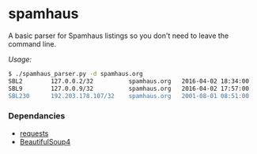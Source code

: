 # spamhaus

A basic parser for Spamhaus listings so you don't need to leave the command line.

*Usage:*
```bash
$ ./spamhaus_parser.py -d spamhaus.org
SBL2        127.0.0.2/32          spamhaus.org   2016-04-02 18:34:00      Spamhaus Block List (SBL)  test record
SBL9        127.0.0.9/32          spamhaus.org   2016-04-02 17:57:00      Spamhaus DROP (Don't Route Or Peer) and EDROP test record
SBL230      192.203.178.107/32    spamhaus.org   2001-08-01 08:51:00      SBL TEST ADDRESS - sbl.crynwr.com
```

### Dependancies

 * [requests][1]
 * [BeautifulSoup4][2]

[1]: http://docs.python-requests.org/en/master/
[2]: https://www.crummy.com/software/BeautifulSoup/bs4/doc/

